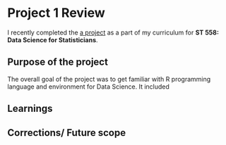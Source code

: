 # Project 1 Review

I recently completed the [a project](https://rawcdn.githack.com/rhnprabhune/rhnprabhune.github.io/main/documents/rjprabhu_project1.html) as a part of my curriculum for **ST 558: Data Science for Statisticians**.

## Purpose of the project
The overall goal of the project was to get familiar with R programming language and environment for Data Science. It included 


## Learnings


## Corrections/ Future scope